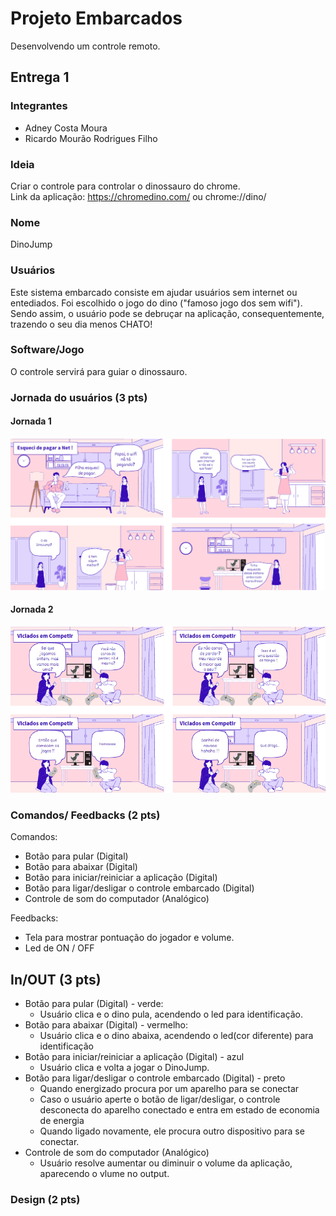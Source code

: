 # Projeto Embarcados

Desenvolvendo um controle remoto.

## Entrega 1

### Integrantes

- Adney Costa Moura
- Ricardo Mourão Rodrigues Filho

### Ideia

Criar o controle para controlar o dinossauro do chrome. <br>
Link da aplicação: https://chromedino.com/ ou chrome://dino/

### Nome

DinoJump

### Usuários 

Este sistema embarcado consiste em ajudar usuários sem internet ou entediados. Foi escolhido o jogo do dino ("famoso jogo dos sem wifi"). Sendo assim, o usuário pode se debruçar na aplicação, consequentemente, trazendo o seu dia menos CHATO!  

### Software/Jogo 

O controle servirá para guiar o dinossauro.

### Jornada do usuários (3 pts)
#### Jornada 1
<img src="doc/p1_a.png" alt="jornada do usuario 1" width="1000"/>

#### Jornada 2
<img src="doc/p1_b.png" alt="jornada do usuario 1" width="1000"/>

### Comandos/ Feedbacks (2 pts)

Comandos:

- Botão para pular (Digital)
- Botão para abaixar (Digital)
- Botão para iniciar/reiniciar a aplicação (Digital)
- Botão para ligar/desligar o controle embarcado (Digital)
- Controle de som do computador (Analógico)

Feedbacks:

- Tela para mostrar pontuação do jogador e volume.
- Led de ON / OFF

## In/OUT (3 pts)

- Botão para pular (Digital) - verde:
  - Usuário clica e o dino pula, acendendo o led para identificação.
- Botão para abaixar (Digital) - vermelho:
  - Usuário clica e o dino abaixa, acendendo o led(cor diferente) para identificação
- Botão para iniciar/reiniciar a aplicação (Digital)  - azul
  - Usuário clica e volta a jogar o DinoJump.
- Botão para ligar/desligar o controle embarcado (Digital) - preto
  - Quando energizado procura por um aparelho para se conectar
  - Caso o usuário aperte o botão de ligar/desligar, o controle desconecta do aparelho conectado e entra em estado de economia de energia
  - Quando ligado novamente, ele procura outro dispositivo para se conectar.
- Controle de som do computador (Analógico)
  - Usuário resolve aumentar ou diminuir o volume da aplicação, aparecendo o vlume no output.
  
### Design (2 pts)


